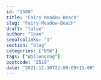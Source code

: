 ```yaml
---
id: "1580"
title: "Fairy Meadow Beach"
slug: "Fairy-Meadow-Beach"
draft: "false"
author: "Sean"
seealsolinks: "1"
section: "blog"
categories: ["NSW"]
tags: ["Wollongong"]
postcode: "2519"
date: "2021-11-10T22:00:09+11:00"
---
```

